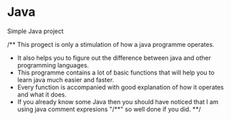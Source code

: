 # Java
Simple Java project

/** This progect is only a stimulation of how a java programme operates.
* It also helps you to figure out the difference between java and other programming languages.
* This programme contains a lot of basic functions that will help you to learn java much easier and faster.
* Every function is accompanied with good explanation of how it operates and what it does.
* If you already know some Java then you should have noticed that I am using java comment expresions "/**" so well done if you did.
**/

